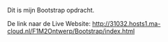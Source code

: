 Dit is mijn Bootstrap opdracht.

De link naar de Live Website:
http://31032.hosts1.ma-cloud.nl/F1M2Ontwerp/Bootstrap/index.html